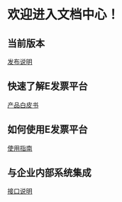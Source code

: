 # 欢迎进入文档中心！



## 当前版本

[发布说明](#发布说明)



## 快速了解E发票平台

[产品白皮书](#产品白皮书)



## 如何使用E发票平台

[使用指南](#使用指南)



## 与企业内部系统集成

[接口说明](#接口说明)



